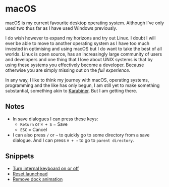 # macOS
macOS is my current favourite desktop operating system. Although I've only used two thus far as I have used Windows previously.

I do wish however to expand my horizons and try out Linux. I doubt I will ever be able to move to another operating system as I have too much invested in optimising and using macOS but I do want to take the best of all worlds. Linux is open source, has an increasingly large community of users and developers and one thing that I love about UNIX systems is that by using these systems you effectively become a developer. Because otherwise you are simply missing out on the _full experience_.

In any way, I like to think my journey with macOS, operating systems, programming and the like has only begun, I am still yet to make something substantial, something akin to [Karabiner](apps/karabiner/karabiner.md). But I am getting there.

## Notes
- In save dialogues I can press these keys:
	- `Return` or `⌘ + S` = Save
	- `ESC` = Cancel
- I can also press `/` or `~` to quickly go to some directory from a save dialogue. And I can press `⌘ + ↑` to go to `parent directory`.

## Snippets
- [Turn internal keyboard on or off](https://gist.github.com/ff9fd158b6831dfcacf33f54bc91945c)
- [Reset launchpad](https://gist.github.com/21c10b91e0f4b4093fdfe6840aea1079)
- [Remove dock animation](https://gist.github.com/f36012550c4fed06bd2f87eb76df15ec)